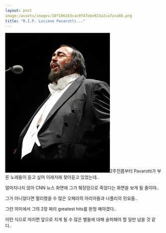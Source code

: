 ```yaml
---
layout: post
image:/assets/images/10f1061b3cac0f47ebe923a2ca7aca88.png
title: "R.I.P. Luciano Pavarotti..."
---
```


![image](/assets/images/10f1061b3cac0f47ebe923a2ca7aca88.png)2주전쯤부터 Pavarotti가 부른 노래들이 듣고 싶어 이래저래 찾아듣고 있었는데..

얼마지나지 않아 CNN 뉴스 화면에 그가 췌장암으로 죽었다는 화면을 보게 될 줄이야..

그가 아니었다면 멀리했을 수 많은 오페라의 아리아들과 나폴리의 민요들..

그런 의미에서 그의 2장 짜리 greatest hits를 완청 해야겠다..

이런 식으로 따지면 앞으로 지게 될 수 많은 별들에 대해 슬퍼해야 할 일만 남을 것 같다..



